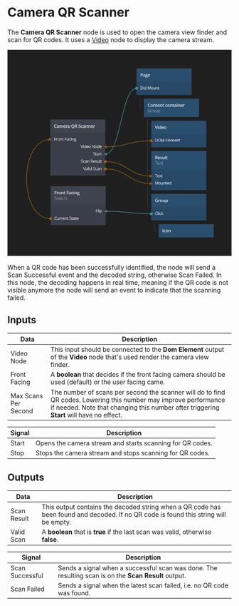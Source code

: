 # Camera QR Scanner

The **Camera QR Scanner** node is used to open the camera view finder and scan for QR codes. It uses a [Video](/nodes/ui-elements/video/) node to display the camera stream.

<div class="ndl-image-with-background l">

![](camera-qr-scanner.png)

</div>
When a QR code has been successfully identified, the node will send a <span class="ndl-signal">Scan Successful</span> event and the decoded string, otherwise <span class="ndl-signal">Scan Failed</span>.
In this node, the decoding happens in real time, meaning if the QR code is not visible anymore the node will send an event to indicate that the scanning failed.

## Inputs

| Data                                      | Description                                                                                                                |
| ----------------------------------------- | -------------------------------------------------------------------------------------------------------------------------- |
| <span class="ndl-data">Video Node</span>   | This input should be connected to the **Dom Element** output of the **Video** node that's used render the camera view finder.                                                                                         |
| <span class="ndl-data">Front Facing</span>    | A **boolean** that decides if the front facing camera should be used (default) or the user facing came.                                 |
| <span class="ndl-data">Max Scans Per Second</span>        | The number of scans per second the scanner will do to find QR codes. Lowering this number may improve performance if needed. Note that changing this number after triggering **Start** will have no effect. |


| Signal                                         | Description                                                                                |
| ---------------------------------------------- | ------------------------------------------------------------------------------------------ |
| <span class="ndl-signal">Start</span> | Opens the camera stream and starts scanning for QR codes. |
| <span class="ndl-signal">Stop</span> | Stops the camera stream and stops scanning for QR codes. |

## Outputs

| Data                                            | Description                                                                                      |
| ----------------------------------------------- | ------------------------------------------------------------------------------------------------ |
| <span class="ndl-data">Scan Result</span>         | This output contains the decoded string when a QR code has been found and decoded. If no QR code is found this string will be empty.            |
| <span class="ndl-data">Valid Scan</span>          | A **boolean** that is **true** if the last scan was valid, otherwise **false**.   |

| Signal                                       | Description                                                                               |
| -------------------------------------------- | ----------------------------------------------------------------------------------------- |
| <span class="ndl-signal">Scan Successful</span>        | Sends a signal when a successful scan was done. The resulting scan is on the **Scan Result** output. |
| <span class="ndl-signal">Scan Failed</span> | Sends a signal when the latest scan failed, i.e. no QR code was found. |
